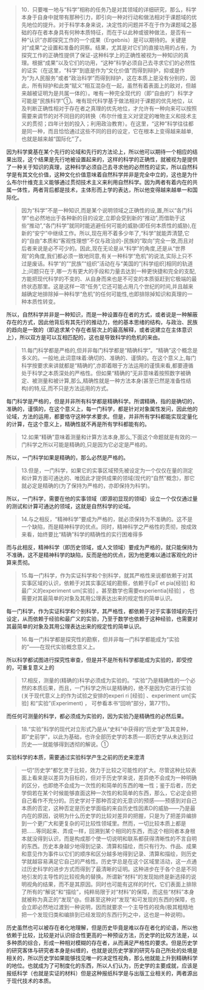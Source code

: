 <blockquote data-pid="EDfKxmS-">10．只要唯一地与“科学”相称的任务乃是对其领域的详细研究，那么，科学本身于自身中就带有那种引力，即引向一种对行动和做法相对于课题域的优先地位的提升。对于科学本身来说，决定性的问题并不在于作为课题域之基础的存在者本身具有何种本质特征，而在于以此种或彼种做法，是否有一种“认识”亦即探究工作的一个成果（Ergebnis）是可以期待的。关键是对“成果”之设置和准备的洞察。结果，尤其是对它们的直接功用的占有，为探究工作的正确性提供了保证-这种科学上的正确性被视为一种知识的真理。根据“成果”以及它们的功用，“这种”科学必须自己去寻求它们的必然性的证实（在这里，“科学”到底是作为“文化价值”而得到辩护，抑或是作为“为人民服务”或者“政治科学”而得到辩护，这在本质上是没有分别的，因此，所有辩护和此类“赋义”相互混杂在一起，虽然有着表面上的敌对，但越来越被证明为是共属一体的）。唯有一种完全现代的（即“自由的”）科学才可能是“民族科学”①。唯有现代科学基于做法相对于课题的优先地位，以及判断正确性相对于存在者之真理的优先地位，才允许有一种向来可以按照需要来调节的对不同目的的转换（布尔什维主义对坚定的唯物主义和技术主义的贯彻；四年计划的投入；利用政治教育）。在这里，“这种”科学往往都是同一种，而且恰恰通过这些不同的目的设定，它在根本上变得越来越单,也就是越来越“国际化”了。</blockquote><p data-pid="smaN7CFW">因为科学奠基在某个先行的论域和先行的方法论上，所以他可以期待一个相应的结果出现，这个结果是先行地被设置起来的，这样的科学的正确性，就被视为是提供了一种关于知识的真理，这种科学必须自己去寻求他的必然性的证实，所以自然科学是有其文化价值，这种文化价值意味着自然科学并非是完全中立的，这也是为什么布尔什维克主义能够通过贯彻技术主义来利用自然科学。因为两者有着内在的共属一体性，两者背后都是技术，主体形而上学的表达，所以他变得越来越单一和国际化。</p><blockquote data-pid="pJ_7PPE8">因为“科学”不是一种知识,而是某个说明领域之正确性的设,置,所以“各门科学"也必然地出于各种新的目的设定,立即会受到新的“推动”,而借助于这些“推动”,“各门科学”就同时能逃避任何可能的威胁(即任何本质性的威胁),在新的“安宁”中继续工作。所以,现在用不着多少年了,“科学”就能弄清楚,它的“自由”本质和“客观性理想”不仅与政治的-民族的“取向”完全一致,而且对后者来说是必不可少的。因此,现在无论是从“科学”的角度,还是从“世界观”的角度,我们都必须一致地同意,有关一种科学“危机”的说法,实际上只不过是废话。科学“的”“民族”“组织”活动在与“美国的”[科学组织]相同的轨道上;问题只在于,哪一方有更大的手段和力量去达到一种更快捷和完全的支配,方能把现代科学的不变的、从自身而来也是不可变的本质驱赶到它极端的最终状态那里。这是这样一项“任务”,它还可能占用几个世纪的时间,并且越来越确定地排除掉一种科学“危机”的任何可能性,也即排除掉知识和真理的一种本质性转变。</blockquote><p data-pid="Bwj9ox5r">所以，自然科学并非是一种知识，而是一种设置存在者的方式，或者说是一种解蔽存在的方式，因此他背后有其先行的推动力，他的基本思绪的结构，与政治、民族的趋向是一致的（即追求某个存在者层次上的最高解释，或者说建立在主体意识上），所以双方是可以互相匹配的，这也是导致科学的危机的来由。</p><blockquote data-pid="566nTdi5">11.每门科学都是严格的,但并非每门科学都是“精确科学”。“精确”这个概念是多义的。一般地,此词意味着:确切的、准确的、谨慎的。在这个意义上,每门科学按要求来讲就都是“精确的”,亦即着眼于方法运用的谨慎来看,都要遵循处于科学之本质深处的严格性。但如果“精确的”无非意味着按照数字被确定、被测量和被计算,那么,精确性就是一种方法本身(甚至已然是准备性结构)的特,征,而不只是方法运用的方式。</blockquote><p data-pid="VDPqN0vY">每门科学是严格的，但是并非所有科学都是精确科学。所谓精确，指的是确切的，准确的，谨慎的，在这个意义上，每一门科学，都是针对对象属性发问，因此他的论域，方法的运用，都要恪守这种学术要求。但是，并非所有学科都能实现定量化的计算，在这个意义上，精确性就不再是所有学科都能有的。</p><blockquote data-pid="48-6yUdb">12.如果“精确”意味着测量和计算方法本身,那么,下面这个命题就是有效的:一门科学之所以可能是精确的,只是因为它必定是严格的。</blockquote><p data-pid="aKO-Qkj0">所以，一门科学如果是精确的，那么必然是严格的。</p><blockquote data-pid="4ImeQHso">13.但是，一门科学，如果它的实事区域预先被设定为一个仅仅在量的测定和计算方面可通达的、唯因此才提供成果的领域(现代的“自然”概念)，那它就必定是精确的(为了保持为严格的，亦即保持为科学)。</blockquote><p data-pid="Mt9R32Tp">所以，一门科学，需要在他的实事领域（即源初显现的领域）设立一个仅仅通过量的测试和计算可通达的领域，这就是自然科学的论域。</p><blockquote data-pid="kCosjElD">14.与之相反，“精神科学”要成为严格的，就必须保持为不准确的。这不是一个缺陷，而是精神科学的优点。同时，精神科学之严格性的贯彻，按成效来看，始终要比“精确”科学的精确性的实行困难得多</blockquote><p data-pid="eFiUTQiE">而与此相反，精神科学（即历史领域，或人文领域）要成为严格的，就只能保持为不准确，这不是精神科学的缺陷，反而是他的优点，因为他更难以通过客观化的计算来贯彻。</p><blockquote data-pid="jDgQlxTU">15.每一门科学，作为实证科学和个别科学，就其严格性来说都依赖于对其实事区域的认识，依赖于对其实事区域的勘察，依赖于EpT et pia[经验] 和最广义的experiment um[实验] 。甚至数学也需要experientia[经验] ， 也需要对其最简单的对象及其用公理表达出来的规定性的简单认识。</blockquote><p data-pid="vjmDMSF2">每一门科学，作为实证科学和个别科学，其严格性，都依赖于对于实事领域的先行设定，从而依赖于经验和最广义的实验，乃至于数学也依赖于这种经验，也需要对其最简单的对象及其用公理表达出来的规定性的简单认识。</p><blockquote data-pid="FsI0Qsrs">16.每一门科学都是探究性的勘察，但并非每一门科学都能成为“实验的”——在现代实验概念意义上。</blockquote><p data-pid="_ErbttMP">所以科学都试图进行探究性审查，但是并不是所有科学都能成为实验的，即受控的，可重复意义上的</p><blockquote data-pid="6wTPkC7Q">17.相反，测量的(精确的)科学必须成为实验的。“实验”乃是精确性的一个必然的本质后果，而且，一门科学之所以是精确的，绝不是因为它进行实验(关于现代意义上的作为试验之安排的experi ri [经验] 、experiment um[实验] 和“实验”(Experiment) ， 可参看本书“回响”部分，第77节)。</blockquote><p data-pid="O773-9xO">而任何可测量的科学，都必须成为实验的，因为实验乃是精确性的必然后果。</p><blockquote data-pid="uqZMiSW9">18.“实验”科学的现代对立形式乃是从“史料”中获得的“历史学"及其变种，即“史前学"，以此为基础，也许全部历史学的本质—-即历史学从未达到过历史—一就能够得到透彻的解说。①</blockquote><p data-pid="Cp6FdgRG">实验科学的本质，需要通过实验科学产生之前的历史来澄清</p><blockquote data-pid="BO1kXM71">一切“历史学”都乞灵于比较，效力于比较之可能性的扩大。尽管这种比较表面上看来是以差异为目标的，但对于历史学来说，差异绝不会成为一种明确的区分，也即绝不会成为一次性的和简单的东西的唯一性；鉴于后者，历史学倘若在某个时候能够直面这种一次性的和简单的东西，那么，它必定会把自己看作不充分的。历史学对于那种否定的无意识的预感——预感到对自己本质的否定，这种否定是历史学面临的来自历史性因素D的威胁——乃是最内在的原因，说明为什么历史学的比较对差异的把握，只是为了把差异编排到一个更广大和更复杂的可比较性领域里。然而，一切比较本质上都是把……等同起来、弄成一样，回溯到某个相同的东西，而这个相同者本身根本就没得到认识，而是构成那个使一切说明和联系都获得清晰性的不言自明的东西。历史本身越少地得到记录、清算和描绘，而只有行为、作品、成果和意见作为事件以它们的顺序和区分越多地得到记录、清算和描绘，则历史学就越容易满足它自己的严格性。历史学总是在这个区域里活动，这一点通过历史科学的进步方式而得到了最清晰的证明。这种进步在于各个总是不同地引发的主导性的比较视角的替换。所谓新“材料”的发现始终是新选择的说明视角的结果，而不是其原因。同时也可能有这样的时代，它们表面上排除了所有的“解说”和“描绘”，纯粹局限于对“材料”的保障，而这些“材料”本身就被称为真正的“发现"@。但甚至这种对“发现”和可发现的东西的保障，也会立即必然地过渡到一种说明，因而就要求一个主导性的视角(极其粗糙地把一个发现归类和编排到已经发现的东西行列之中，这也是一种说明)。</blockquote><p data-pid="cyARf4lP">历史虽然也可以被存在者化地理解，但是历史毕竟是难以存在者化的论语，所以他依赖于比较，比较是对认识综合性更高的一种预设方法，历史学的比较方法是，以多种质的综合，形成一种相对模糊的存在者，从而满足严格性的要求。但是历史学的研究客体与研究者本身是纠缠的，也就是说历史学家的研究与自己所处的处境是相关的，所以历史学如果能够找见唯一的决定性视角，那么他就能上升到精确科学的地位。也就成为了可制度化的东西，所以人们认为，历史学的主要成就，应该是报纸科学（也就是实证的材料）但是这种报纸科学是与出版工业相关的，两者源出于现代技术的本质。</p><p></p>
